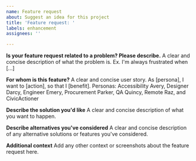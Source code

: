 ```yaml
---
name: Feature request
about: Suggest an idea for this project
title: 'Feature request: '
labels: enhancement
assignees: ''

---
```


**Is your feature request related to a problem? Please describe.**
A clear and concise description of what the problem is. Ex. I'm always frustrated when [...]

**For whom is this feature?**
A clear and concise user story.
As [persona], I want to [action], so that I [benefit].
Personas: Accessibility Avery, Designer Darcy, Engineer Emery, Procurement Parker, QA Quincy, Remote Raz, and CivicActioner

**Describe the solution you'd like**
A clear and concise description of what you want to happen.

**Describe alternatives you've considered**
A clear and concise description of any alternative solutions or features you've considered.

**Additional context**
Add any other context or screenshots about the feature request here.
